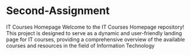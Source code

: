 # Second-Assignment
IT Courses Homepage
Welcome to the IT Courses Homepage repository! This project is designed to serve as a dynamic and user-friendly landing page for IT courses, providing a comprehensive overview of the available courses and resources in the field of Information Technology
